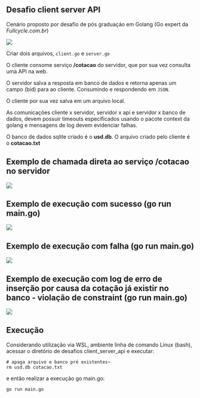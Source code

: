 ## Desafio client server API

Cenário proposto por desafio de pós graduaçáo em Golang (Go expert da *Fullcycle.com.br*)

![](./client_server_api/images/desafio.png)

Criar dois arquivos, `client.go` e `server.go`

O cliente consome serviço **/cotacao** do servidor, que por sua vez consulta uma API na web.

O servidor salva a resposta em banco de dados e retorna apenas um campo (bid) para ao cliente. Consumindo e respondendo em `JSON`.

O cliente por sua vez salva em um arquivo local.

As comunicações cliente x servidor, servidor x api e servidor x banco de dados, devem possuir timeouts específicados usando o pacote context da golang e mensagens de log devem evidenciar falhas.

O banco de dados sqlite criado é o **usd.db**.
O arquivo criado pelo cliente é o **cotacao.txt**

## Exemplo de chamada direta ao serviço /cotacao no servidor
![](./client_server_api/images/server.png)

## Exemplo de execução com sucesso (go run main.go)
![](./client_server_api/images/sucesso.png)

## Exemplo de execução com falha (go run main.go)
![](./client_server_api/images/falhas.png)

## Exemplo de execução com log de erro de inserção por causa da cotação já existir no banco - violação de constraint (go run main.go)
![](./client_server_api/images/constraint.png)

## Execução
Considerando utilização via WSL, ambiente linha de comando Linux (bash), acessar o diretório de desafios client_server_api e executar:

```shell 
# apaga arquivo e banco pré existentes~
rm usd.db cotacao.txt
```
e então realizar a execução go main.go:

```shell
go run main.go
```

